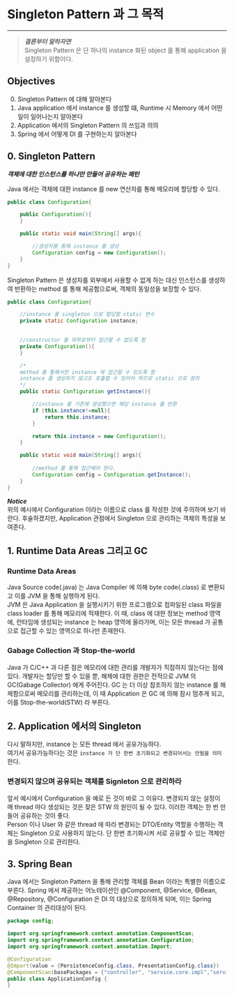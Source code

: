 # Singleton Pattern 과 그 목적

---

> ***결론부터 말하자면*** <br>
Singleton Pattern 은 단 하나의 instance 화된 object 를 통해 application 을 설정하기 위함이다.

## Objectives

0. Singleton Pattern 에 대해 알아본다
1. Java application 에서 instance 를 생성할 떄, Runtime 시 Memory 에서 어떤 일이 일어나는지 알아본다
2. Application 에서의 Singleton Pattern 의 쓰임과 의의
3. Spring 에서 어떻게 DI 를 구현하는지 알아본다

## 0. Singleton Pattern

***객체에 대한 인스턴스를 하나만 만들어 공유하는 패턴***

Java 에서는 객체에 대한 instance 를 new 연산자를 통해 메모리에 할당할 수 있다.

```java
public class Configuration{

    public Configuration(){
    }

    public static void main(String[] args){

        //생성자를 통해 instance 를 생성
        Configuration config = new Configuration();
    }
}

```
Singleton Pattern 은 생성자를 외부에서 사용할 수 없게 하는 대신 인스턴스를 생성하여 반환하는 method 를 통해 제공함으로써, 객체의 동일성을 보장할 수 있다.
```java
public class Configuration{

    //instance 를 singleton 으로 할당할 static 변수
    private static Configuration instance;
    

    //constructor 를 외부로부터 접근할 수 없도록 함
    private Configuration(){
    }

    /*
    method 를 통해서만 instance 에 접근할 수 있도록 함
    instance 를 생성하지 않고도 호출할 수 있어야 하므로 static 으로 정의
    */
    public static Configuration getInstance(){

        //instance 를 기존에 생성했으면 해당 instance 를 반환
        if (this.instance!=null){
            return this.instance;
        }

        return this.instance = new Configuration();
    }

    public static void main(String[] args){
        
        //method 를 통해 접근해야 한다.
        Configuration config = Configuration.getInstance();
    }
}

```

***Notice*** <br>
위의 예시에서 Configuration 이라는 이름으로 class 를 작성한 것에 주의하며 보기 바란다. 후술하겠지만, Application 관점에서 Singleton 으로 관리하는 객체의 특성을 보여준다.


## 1. Runtime Data Areas 그리고 GC

### Runtime Data Areas
Java Source code(.java) 는 Java Compiler 에 의해 byte code(.class) 로 변환되고 이를 JVM 을 통해 실행하게 된다. <br>
JVM 은 Java Application 을 실행시키기 위한 프로그램으로 컴파일된 class 파일을 class loader 를 통해 메모리에 적재한다. 이 때, class 에 대한 정보는 method 영역에, 런타임에 생성되는 instance 는 heap 영역에 올라가며, 이는 모든 thread 가 공통으로 접근할 수 있는 영역으로 하나만 존재한다.

### Gabage Collection 과 Stop-the-world

Java 가 C/C++ 과 다른 점은 메모리에 대한 관리를 개발자가 직접하지 않는다는 점에 있다. 개발자는 할당만 할 수 있을 뿐, 해제에 대한 권한은 전적으로 JVM 의 GC(Gabage Collector) 에게 주어진다. GC 는 더 이상 참조하지 않는 instance 를 해제함으로써 메모리를 관리하는데, 이 때 Application 은 GC 에 의해 잠시 멈추게 되고, 이를 Stop-the-world(STW) 라 부른다.

## 2. Application 에서의 Singleton

다시 말하지만, instance 는 모든 thread 에서 공유가능하다. <br> 여기서 공유가능하다는 것은 `instance 가 단 한번 초기화되고 변경되어서는 안됨을 의미`한다. 

### 변경되지 않으며 공유되는 객체를 Signleton 으로 관리하라

앞서 예시에서 Configuration 을 예로 든 것이 바로 그 이유다. 변경되지 않는 설정이 매 thread 마다 생성되는 것은 잦은 STW 의 원인이 될 수 있다. 이러한 객체는 한 번 만들어 공유하는 것이 좋다. <br>
Person 이나 User 와 같은 thread 에 따라 변경되는 DTO/Entity 역할을 수행하는 객체는 Singleton 으로 사용하지 않는다. 단 한번 초기화시켜 서로 공유할 수 있는 객체만을 Singleton 으로 관리한다.<br>

## 3. Spring Bean

Java 에서는 Singleton Pattern 을 통해 관리할 객체를 Bean 이라는 특별한 이름으로 부른다. Spring 에서 제공하는 어노테이션인 @Component, @Service, @Bean, @Repository, @Configuration 은 DI 의 대상으로 정의하게 되며, 이는 Spring Container 의 관리대상이 된다.

```java
package config;

import org.springframework.context.annotation.ComponentScan;
import org.springframework.context.annotation.Configuration;
import org.springframework.context.annotation.Import;

@Configuration
@Import(value = {PersistenceConfig.class, PresentationConfig.class})
@ComponentScan(basePackages = {"controller", "service.core.impl","service.util.impl", "data.repository"})
public class ApplicationConfig {
}

```